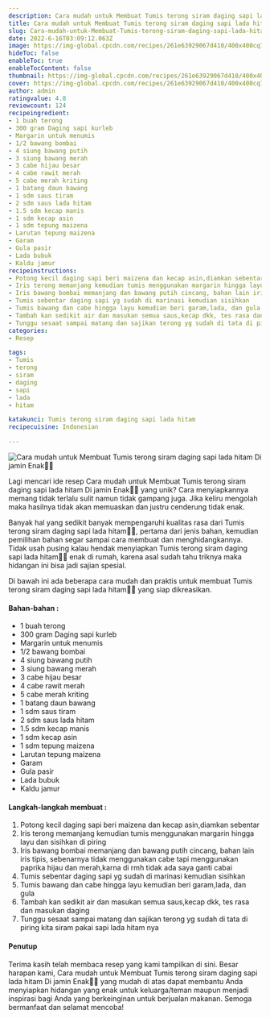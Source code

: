 ```yaml
---
description: Cara mudah untuk Membuat Tumis terong siram daging sapi lada hitam Di jamin Enak"
title: Cara mudah untuk Membuat Tumis terong siram daging sapi lada hitam Di jamin Enak
slug: Cara-mudah-untuk-Membuat-Tumis-terong-siram-daging-sapi-lada-hitam-Di-jamin-Enak
date: 2022-6-16T03:09:12.063Z
image: https://img-global.cpcdn.com/recipes/261e63929067d410/400x400cq70/photo.jpg
hideToc: false
enableToc: true
enableTocContent: false
thumbnail: https://img-global.cpcdn.com/recipes/261e63929067d410/400x400cq70/photo.jpg
cover: https://img-global.cpcdn.com/recipes/261e63929067d410/400x400cq70/photo.jpg
author: admin
ratingvalue: 4.8
reviewcount: 124
recipeingredient:
- 1 buah terong
- 300 gram Daging sapi kurleb
- Margarin untuk menumis
- 1/2 bawang bombai
- 4 siung bawang putih
- 3 siung bawang merah
- 3 cabe hijau besar
- 4 cabe rawit merah
- 5 cabe merah kriting
- 1 batang daun bawang
- 1 sdm saus tiram
- 2 sdm saus lada hitam
- 1.5 sdm kecap manis
- 1 sdm kecap asin
- 1 sdm tepung maizena
- Larutan tepung maizena
- Garam
- Gula pasir
- Lada bubuk
- Kaldu jamur
recipeinstructions:
- Potong kecil daging sapi beri maizena dan kecap asin,diamkan sebentar
- Iris terong memanjang kemudian tumis menggunakan margarin hingga layu dan sisihkan di piring
- Iris bawang bombai memanjang dan bawang putih cincang, bahan lain iris tipis, sebenarnya tidak menggunakan cabe tapi menggunakan paprika hijau dan merah,karna di rmh tidak ada saya ganti cabai
- Tumis sebentar daging sapi yg sudah di marinasi kemudian sisihkan
- Tumis bawang dan cabe hingga layu kemudian beri garam,lada, dan gula
- Tambah kan sedikit air dan masukan semua saus,kecap dkk, tes rasa dan masukan daging
- Tunggu sesaat sampai matang dan sajikan terong yg sudah di tata di piring kita siram pakai sapi lada hitam nya
categories:
- Resep

tags:
- Tumis
- terong
- siram
- daging
- sapi
- lada
- hitam

katakunci: Tumis terong siram daging sapi lada hitam
recipecuisine: Indonesian

---
```


![Cara mudah untuk Membuat Tumis terong siram daging sapi lada hitam Di jamin Enak👩‍🍳](https://img-global.cpcdn.com/recipes/261e63929067d410/400x400cq70/photo.jpg)

Lagi mencari ide resep Cara mudah untuk Membuat Tumis terong siram daging sapi lada hitam Di jamin Enak👩‍🍳 yang unik? Cara menyiapkannya memang tidak terlalu sulit namun tidak gampang juga. Jika keliru mengolah maka hasilnya tidak akan memuaskan dan justru cenderung tidak enak.

Banyak hal yang sedikit banyak mempengaruhi kualitas rasa dari Tumis terong siram daging sapi lada hitam👩‍🍳, pertama dari jenis bahan, kemudian pemilihan bahan segar sampai cara membuat dan menghidangkannya. Tidak usah pusing kalau hendak menyiapkan Tumis terong siram daging sapi lada hitam👩‍🍳 enak di rumah, karena asal sudah tahu triknya maka hidangan ini bisa jadi sajian spesial.

Di bawah ini ada beberapa cara mudah dan praktis untuk membuat Tumis terong siram daging sapi lada hitam👩‍🍳 yang siap dikreasikan.

<!--inarticleads1-->

#### Bahan-bahan :

- 1 buah terong
- 300 gram Daging sapi kurleb
- Margarin untuk menumis
- 1/2 bawang bombai
- 4 siung bawang putih
- 3 siung bawang merah
- 3 cabe hijau besar
- 4 cabe rawit merah
- 5 cabe merah kriting
- 1 batang daun bawang
- 1 sdm saus tiram
- 2 sdm saus lada hitam
- 1.5 sdm kecap manis
- 1 sdm kecap asin
- 1 sdm tepung maizena
- Larutan tepung maizena
- Garam
- Gula pasir
- Lada bubuk
- Kaldu jamur

<!--inarticleads2-->

#### Langkah-langkah membuat :

1. Potong kecil daging sapi beri maizena dan kecap asin,diamkan sebentar
1. Iris terong memanjang kemudian tumis menggunakan margarin hingga layu dan sisihkan di piring
1. Iris bawang bombai memanjang dan bawang putih cincang, bahan lain iris tipis, sebenarnya tidak menggunakan cabe tapi menggunakan paprika hijau dan merah,karna di rmh tidak ada saya ganti cabai
1. Tumis sebentar daging sapi yg sudah di marinasi kemudian sisihkan
1. Tumis bawang dan cabe hingga layu kemudian beri garam,lada, dan gula
1. Tambah kan sedikit air dan masukan semua saus,kecap dkk, tes rasa dan masukan daging
1. Tunggu sesaat sampai matang dan sajikan terong yg sudah di tata di piring kita siram pakai sapi lada hitam nya

#### Penutup

Terima kasih telah membaca resep yang kami tampilkan di sini. Besar harapan kami, Cara mudah untuk Membuat Tumis terong siram daging sapi lada hitam Di jamin Enak👩‍🍳 yang mudah di atas dapat membantu Anda menyiapkan hidangan yang enak untuk keluarga/teman maupun menjadi inspirasi bagi Anda yang berkeinginan untuk berjualan makanan. Semoga bermanfaat dan selamat mencoba!